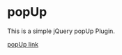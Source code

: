 popUp
=====


This is a simple jQuery popUp Plugin.



<a href="http://afoysal.github.io/popUp" target="_blank">popUp link</a>
